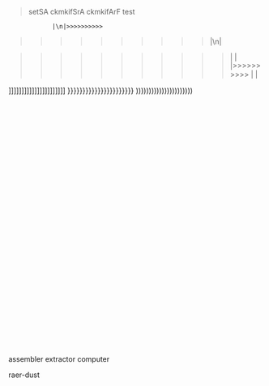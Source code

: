 > setSA ckmkifSrA ckmkifArF test

                |\n|>>>>>>>>>>
>>>>>>>>>>>>
>>>>>>>>>>>
>>>>>>>>>>>
>>>>>>>>>>|\n|


>>>>>>>>>>>|
           |
>>>>>>>>>>>|>>>>>>>>>>
           |
>>>>>>>>>>>|

]]]]]]]]]]]]]]]]]]]]]]
}}}}}}}}}}}}}}}}}}}}}}
))))))))))))))))))))))















>>>>>>>>>>>>>

>>>>>>>>>>>

>>>>>>>>>>>

>>>>>>>>>

>>>>>>>

>>>>>>>

>>>>>

>>>>>

>>>

>>>

>>

>

>>>>>>>>>>>>>>>>>>>>>>>
>>>>>>>>>>>>>>>>>>>>>
>>>>>>>>>>>>>>>>>>>
>>>>>>>>>>>>>>>>>
>>>>>>>>>>>>>>>
>>>>>>>>>>>>>
>>>>>>>>>>>
>>>>>>>>>
>>>>>>>
>>>>>
>>>
>

assembler 
extractor
computer

raer-dust